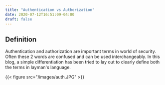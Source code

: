```yaml
---
title: "Authentication vs Authorization"
date: 2020-07-12T16:51:09-04:00
draft: false
---
```


## Definition

Authentication and authorization are important terms in world of security. Often these 2 words are confused and can be used interchangeably. In this blog, a simple differentiation has been tried to lay out to clearly define both the terms in layman's language.

{{< figure src="/images/auth.JPG" >}}
